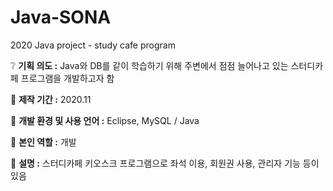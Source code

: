 # Java-SONA
2020 Java project - study cafe program

❔ **기획 의도 :** Java와 DB를 같이 학습하기 위해 주변에서 점점 늘어나고 있는 스터디카페 프로그램을 개발하고자 함

📅 **제작 기간 :** 2020.11

🌱 **개발 환경 및 사용 언어 :** Eclipse, MySQL / Java

📒 **본인 역할 :** 개발

🐣 **설명 :** 스터디카페 키오스크 프로그램으로 좌석 이용, 회원권 사용, 관리자 기능 등이 있음

